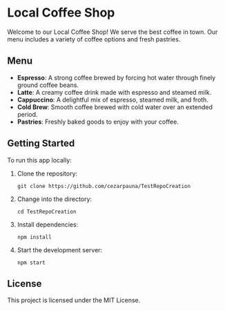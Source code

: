 # Local Coffee Shop

Welcome to our Local Coffee Shop! We serve the best coffee in town. Our menu includes a variety of coffee options and fresh pastries.

## Menu
- **Espresso**: A strong coffee brewed by forcing hot water through finely ground coffee beans.
- **Latte**: A creamy coffee drink made with espresso and steamed milk.
- **Cappuccino**: A delightful mix of espresso, steamed milk, and froth.
- **Cold Brew**: Smooth coffee brewed with cold water over an extended period.
- **Pastries**: Freshly baked goods to enjoy with your coffee.

## Getting Started
To run this app locally:
1. Clone the repository:
   
   `git clone https://github.com/cezarpauna/TestRepoCreation`

2. Change into the directory:
   
   `cd TestRepoCreation`

3. Install dependencies:
   
   `npm install`

4. Start the development server:
   
   `npm start`

## License
This project is licensed under the MIT License.
